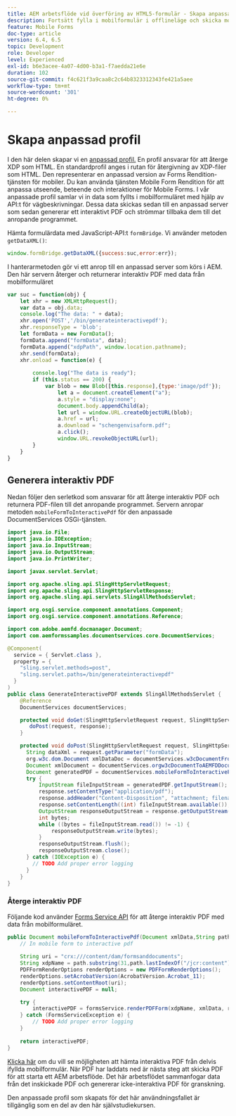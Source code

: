 ```yaml
---
title: AEM arbetsflöde vid överföring av HTML5-formulär - Skapa anpassad profil
description: Fortsätt fylla i mobilformulär i offlineläge och skicka mobilformulär för att aktivera AEM arbetsflöde
feature: Mobile Forms
doc-type: article
version: 6.4, 6.5
topic: Development
role: Developer
level: Experienced
exl-id: b6e3acee-4a07-4d00-b3a1-f7aedda21e6e
duration: 102
source-git-commit: f4c621f3a9caa8c2c64b8323312343fe421a5aee
workflow-type: tm+mt
source-wordcount: '301'
ht-degree: 0%

---
```


# Skapa anpassad profil

I den här delen skapar vi en [anpassad profil.](https://helpx.adobe.com/livecycle/help/mobile-forms/creating-profile.html) En profil ansvarar för att återge XDP som HTML. En standardprofil anges i rutan för återgivning av XDP-filer som HTML. Den representerar en anpassad version av Forms Rendition-tjänsten för mobiler. Du kan använda tjänsten Mobile Form Rendition för att anpassa utseende, beteende och interaktioner för Mobile Forms. I vår anpassade profil samlar vi in data som fyllts i mobilformuläret med hjälp av API:t för vägbeskrivningar. Dessa data skickas sedan till en anpassad server som sedan genererar ett interaktivt PDF och strömmar tillbaka dem till det anropande programmet.

Hämta formulärdata med JavaScript-API:t `formBridge`. Vi använder metoden `getDataXML()`:

```javascript
window.formBridge.getDataXML({success:suc,error:err});
```

I hanterarmetoden gör vi ett anrop till en anpassad server som körs i AEM. Den här servern återger och returnerar interaktiv PDF med data från mobilformuläret

```javascript
var suc = function(obj) {
    let xhr = new XMLHttpRequest();
    var data = obj.data;
    console.log("The data: " + data);
    xhr.open('POST','/bin/generateinteractivepdf');
    xhr.responseType = 'blob';
    let formData = new FormData();
    formData.append("formData", data);
    formData.append("xdpPath", window.location.pathname);
    xhr.send(formData);
    xhr.onload = function(e) {
        
        console.log("The data is ready");
        if (this.status == 200) {
            var blob = new Blob([this.response],{type:'image/pdf'});
                let a = document.createElement("a");
                a.style = "display:none";
                document.body.appendChild(a);
                let url = window.URL.createObjectURL(blob);
                a.href = url;
                a.download = "schengenvisaform.pdf";
                a.click();
                window.URL.revokeObjectURL(url);
        }
    }
}
```

## Generera interaktiv PDF

Nedan följer den serletkod som ansvarar för att återge interaktiv PDF och returnera PDF-filen till det anropande programmet. Servern anropar metoden `mobileFormToInteractivePdf` för den anpassade DocumentServices OSGi-tjänsten.

```java
import java.io.File;
import java.io.IOException;
import java.io.InputStream;
import java.io.OutputStream;
import java.io.PrintWriter;

import javax.servlet.Servlet;

import org.apache.sling.api.SlingHttpServletRequest;
import org.apache.sling.api.SlingHttpServletResponse;
import org.apache.sling.api.servlets.SlingAllMethodsServlet;

import org.osgi.service.component.annotations.Component;
import org.osgi.service.component.annotations.Reference;

import com.adobe.aemfd.docmanager.Document;
import com.aemformssamples.documentservices.core.DocumentServices;

@Component(
  service = { Servlet.class }, 
  property = { 
    "sling.servlet.methods=post",
    "sling.servlet.paths=/bin/generateinteractivepdf" 
  }
)
public class GenerateInteractivePDF extends SlingAllMethodsServlet {
    @Reference
    DocumentServices documentServices;

    protected void doGet(SlingHttpServletRequest request, SlingHttpServletResponse response) { 
       doPost(request, response);
    }

    protected void doPost(SlingHttpServletRequest request, SlingHttpServletResponse response) {
      String dataXml = request.getParameter("formData");
      org.w3c.dom.Document xmlDataDoc = documentServices.w3cDocumentFromStrng(dataXml);
      Document xmlDocument = documentServices.orgw3cDocumentToAEMFDDocument(xmlDataDoc);
      Document generatedPDF = documentServices.mobileFormToInteractivePdf(xmlDocument,request.getParameter("xdpPath"));
      try {
          InputStream fileInputStream = generatedPDF.getInputStream();
          response.setContentType("application/pdf");
          response.addHeader("Content-Disposition", "attachment; filename=AemFormsRocks.pdf");
          response.setContentLength((int) fileInputStream.available());
          OutputStream responseOutputStream = response.getOutputStream();
          int bytes;
          while ((bytes = fileInputStream.read()) != -1) {
              responseOutputStream.write(bytes);
          }
          responseOutputStream.flush();
          responseOutputStream.close();
      } catch (IOException e) {
        // TODO Add proper error logging
      }
    }
}
```

### Återge interaktiv PDF

Följande kod använder [Forms Service API](https://helpx.adobe.com/aem-forms/6/javadocs/com/adobe/fd/forms/api/FormsService.html) för att återge interaktiv PDF med data från mobilformuläret.

```java
public Document mobileFormToInteractivePdf(Document xmlData,String path) {
    // In mobile form to interactive pdf
    
    String uri = "crx:///content/dam/formsanddocuments";
    String xdpName = path.substring(31,path.lastIndexOf("/jcr:content"));
    PDFFormRenderOptions renderOptions = new PDFFormRenderOptions();
    renderOptions.setAcrobatVersion(AcrobatVersion.Acrobat_11);
    renderOptions.setContentRoot(uri);
    Document interactivePDF = null;

    try {
        interactivePDF = formsService.renderPDFForm(xdpName, xmlData, renderOptions);
    } catch (FormsServiceException e) {
        // TODO Add proper error logging
    }
    
    return interactivePDF;
}
```

[Klicka här](https://forms.enablementadobe.com/content/dam/formsanddocuments/xdptemplates/schengenvisa.xdp/jcr:content) om du vill se möjligheten att hämta interaktiva PDF från delvis ifyllda mobilformulär.
När PDF har laddats ned är nästa steg att skicka PDF för att starta ett AEM arbetsflöde. Det här arbetsflödet sammanfogar data från det inskickade PDF och genererar icke-interaktiva PDF för granskning.

Den anpassade profil som skapats för det här användningsfallet är tillgänglig som en del av den här självstudiekursen.
